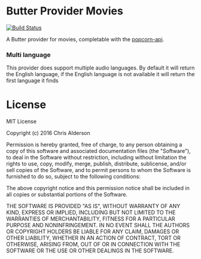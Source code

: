 # Butter Provider Movies

[![Build Status](https://travis-ci.org/ChrisAlderson/butter-provider-movies.svg?branch=master)](https://travis-ci.org/ChrisAlderson/butter-provider-movies)

A Butter provider for movies, completable with the [popcorn-api](https://github.com/popcorn-official/popcorn-api).

### Multi language

This provider does support multiple audio languages. By default it will return the English language, if the English language is not available it will return the first language it finds

# License

MIT License

Copyright (c) 2016 Chris Alderson

Permission is hereby granted, free of charge, to any person obtaining a copy
of this software and associated documentation files (the "Software"), to deal
in the Software without restriction, including without limitation the rights
to use, copy, modify, merge, publish, distribute, sublicense, and/or sell
copies of the Software, and to permit persons to whom the Software is
furnished to do so, subject to the following conditions:

The above copyright notice and this permission notice shall be included in all
copies or substantial portions of the Software.

THE SOFTWARE IS PROVIDED "AS IS", WITHOUT WARRANTY OF ANY KIND, EXPRESS OR
IMPLIED, INCLUDING BUT NOT LIMITED TO THE WARRANTIES OF MERCHANTABILITY,
FITNESS FOR A PARTICULAR PURPOSE AND NONINFRINGEMENT. IN NO EVENT SHALL THE
AUTHORS OR COPYRIGHT HOLDERS BE LIABLE FOR ANY CLAIM, DAMAGES OR OTHER
LIABILITY, WHETHER IN AN ACTION OF CONTRACT, TORT OR OTHERWISE, ARISING FROM,
OUT OF OR IN CONNECTION WITH THE SOFTWARE OR THE USE OR OTHER DEALINGS IN THE
SOFTWARE.
